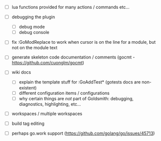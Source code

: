 - [ ] lua functions provided for many actions / commands etc...
- [ ] debugging the plugin
    - [ ] debug mode
    - [ ] debug console
- [ ] fix :GoModReplace to work when cursor is on the line for a module, but not on the module text
- [ ] generate skeleton code documentation / comments (gocmt - https://github.com/cuonglm/gocmt)
- [ ] wiki docs
  - [ ] explain the template stuff for :GoAddTest\* (gotests docs are non-existent)
  - [ ] different configuration items / configurations
  - [ ] why certain things are *not* part of Goldsmith: debugging, diagnostics, highlighting, etc...
- [ ] workspaces / multiple workspaces
- [ ] build tag editing
- [ ] perhaps go.work support (https://github.com/golang/go/issues/45713)

